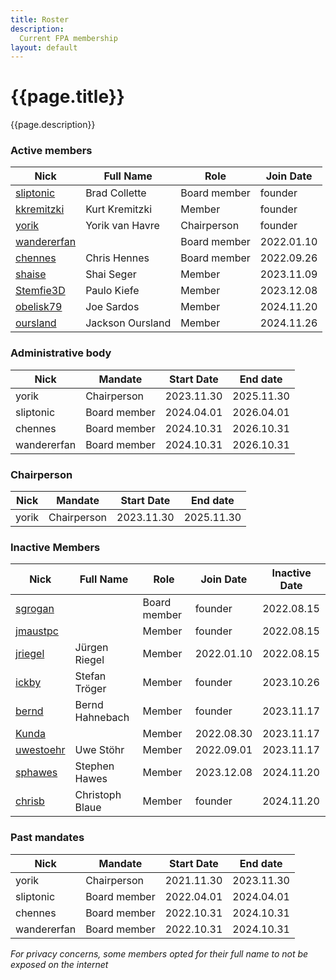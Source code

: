 ```yaml
---
title: Roster
description:
  Current FPA membership
layout: default
---
```


# {{page.title}}

{{page.description}}

### Active members

| Nick                                                                               | Full Name       | Role         | Join Date  |
| ---------------------------------------------------------------------------------- | --------------- | ------------ | ---------- |
| [sliptonic](https://forum.freecadweb.org/memberlist.php?mode=viewprofile&u=708)    | Brad Collette   | Board member | founder    |
| [kkremitzki](https://forum.freecadweb.org/memberlist.php?mode=viewprofile&u=7997)  | Kurt Kremitzki  | Member       | founder    |
| [yorik](https://forum.freecadweb.org/memberlist.php?mode=viewprofile&u=68)         | Yorik van Havre | Chairperson  | founder    |
| [wandererfan](https://forum.freecadweb.org/memberlist.php?mode=viewprofile&u=1375) |                 | Board member | 2022.01.10 |
| [chennes](https://forum.freecadweb.org/memberlist.php?mode=viewprofile&u=11959)    | Chris Hennes    | Board member | 2022.09.26 |
| [shaise](https://forum.freecad.org/memberlist.php?mode=viewprofile&u=6188)         | Shai Seger      | Member       | 2023.11.09 |
| [Stemfie3D](https://forum.freecad.org/memberlist.php?mode=viewprofile&u=36960)     | Paulo Kiefe     | Member       | 2023.12.08 |
| [obelisk79](https://forum.freecad.org/memberlist.php?mode=viewprofile&u=36480)     | Joe Sardos      | Member       | 2024.11.20 |
| [oursland](https://forum.freecad.org/memberlist.php?mode=viewprofile&u=57910)      | Jackson Oursland | Member      | 2024.11.26 |

### Administrative body

| Nick        | Mandate      | Start Date | End date   |
| ----------- | ------------ | ---------- | ---------- |
| yorik       | Chairperson  | 2023.11.30 | 2025.11.30 |
| sliptonic   | Board member | 2024.04.01 | 2026.04.01 |
| chennes     | Board member | 2024.10.31 | 2026.10.31 |
| wandererfan | Board member | 2024.10.31 | 2026.10.31 |

### Chairperson

| Nick  | Mandate     | Start Date | End date   |
| ----- | ----------- | ---------- | ---------- |
| yorik | Chairperson | 2023.11.30 | 2025.11.30 |

### Inactive Members

| Nick                                                                              | Full Name       | Role         | Join Date  | Inactive Date |
| --------------------------------------------------------------------------------- | --------------- | ------------ | ---------- | ------------- |
| [sgrogan](https://forum.freecadweb.org/memberlist.php?mode=viewprofile&u=4252)    |                 | Board member | founder    | 2022.08.15    |
| [jmaustpc](https://forum.freecadweb.org/memberlist.php?mode=viewprofile&u=611)    |                 | Member       | founder    | 2022.08.15    |
| [jriegel](https://forum.freecadweb.org/memberlist.php?mode=viewprofile&u=67)      | Jürgen Riegel   | Member       | 2022.01.10 | 2022.08.15    |
| [ickby](https://forum.freecadweb.org/memberlist.php?mode=viewprofile&u=686)       | Stefan Tröger   | Member       | founder    | 2023.10.26    |
| [bernd](https://forum.freecadweb.org/memberlist.php?mode=viewprofile&u=2069)      | Bernd Hahnebach | Member       | founder    | 2023.11.17    |
| [Kunda](https://forum.freecadweb.org/memberlist.php?mode=viewprofile&u=12229)     |                 | Member       | 2022.08.30 | 2023.11.17    |
| [uwestoehr](https://forum.freecadweb.org/memberlist.php?mode=viewprofile&u=23505) | Uwe Stöhr       | Member       | 2022.09.01 | 2023.11.17    |
| [sphawes](https://forum.freecad.org/memberlist.php?mode=viewprofile&u=62141)       | Stephen Hawes   | Member       | 2023.12.08 | 2024.11.20  |
| [chrisb](https://forum.freecadweb.org/memberlist.php?mode=viewprofile&u=5646)      | Christoph Blaue | Member       | founder    | 2024.11.20  |


### Past mandates

| Nick  | Mandate     | Start Date | End date   |
| ----- | ----------- | ---------- | ---------- |
| yorik | Chairperson | 2021.11.30 | 2023.11.30 |
| sliptonic   | Board member | 2022.04.01 | 2024.04.01 |
| chennes     | Board member | 2022.10.31 | 2024.10.31 |
| wandererfan | Board member | 2022.10.31 | 2024.10.31 |

*For privacy concerns, some members opted for their full name to not be exposed on the internet*
